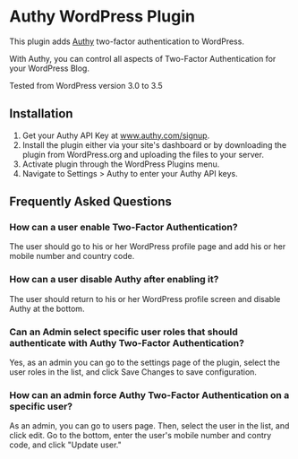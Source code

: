 # Authy WordPress Plugin

This plugin adds [Authy](http://www.authy.com) two-factor authentication to WordPress.

With Authy, you can control all aspects of Two-Factor Authentication for your WordPress Blog.

Tested from WordPress version 3.0 to 3.5

## Installation

1. Get your Authy API Key at www.authy.com/signup.
2. Install the plugin either via your site's dashboard or by downloading the plugin from WordPress.org and uploading the files to your server.
3. Activate plugin through the WordPress Plugins menu.
4. Navigate to Settings > Authy to enter your Authy API keys.


## Frequently Asked Questions

### How can a user enable Two-Factor Authentication?

The user should go to his or her WordPress profile page and add his or her mobile number and country code.

### How can a user disable Authy after enabling it?

The user should return to his or her WordPress profile screen and disable Authy at the bottom.

### Can an Admin select specific user roles that should authenticate with Authy Two-Factor Authentication?

Yes, as an admin you can go to the settings page of the plugin, select the user roles in the list, and click Save Changes to save configuration.

### How can an admin force Authy Two-Factor Authentication on a specific user?

As an admin, you can go to users page. Then, select the user in the list, and click edit. Go to the bottom, enter the user's mobile number and contry code, and click "Update user."
